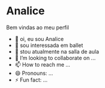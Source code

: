 # Analice
Bem vindas ao meu perfil



- 👋 oi, eu sou Analice 
- 👀 sou interessada em ballet
- 🌱 stou atualmente na salla de aula
- 💞️ I’m looking to collaborate on ...
- 📫 How to reach me ...
- 😄 Pronouns: ...
- ⚡ Fun fact: ...

<!---
fachinell01/fachinell01 is a ✨ special ✨ repository because its `README.md` (this file) appears on your GitHub profile.
You can click the Preview link to take a look at your changes.
--->




